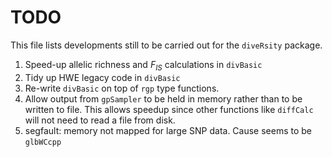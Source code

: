 # TODO

This file lists developments still to be carried out for the `diveRsity` package.

1. Speed-up allelic richness and $F_{IS}$ calculations in `divBasic`
2. Tidy up HWE legacy code in `divBasic`
3. Re-write `divBasic` on top of `rgp` type functions.
4. Allow output from `gpSampler` to be held in memory rather than to be written to file. This allows speedup since other functions like `diffCalc` will not need to read a file from disk.
5. segfault: memory not mapped for large SNP data. Cause seems to be `glbWCcpp`